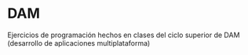 # DAM
Ejercicios de programación hechos en clases del ciclo superior de DAM (desarrollo de aplicaciones multiplataforma)
